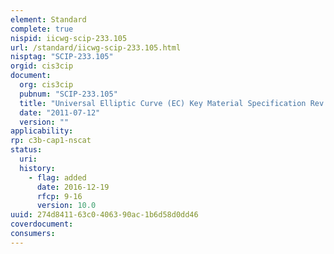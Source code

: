 ```yaml
---
element: Standard
complete: true
nispid: iicwg-scip-233.105
url: /standard/iicwg-scip-233.105.html
nisptag: "SCIP-233.105"
orgid: cis3cip
document:
  org: cis3cip
  pubnum: "SCIP-233.105"
  title: "Universal Elliptic Curve (EC) Key Material Specification Rev. 1.0"
  date: "2011-07-12"
  version: ""
applicability:
rp: c3b-cap1-nscat
status:
  uri: 
  history: 
    - flag: added
      date: 2016-12-19
      rfcp: 9-16
      version: 10.0
uuid: 274d8411-63c0-4063-90ac-1b6d58d0dd46
coverdocument:
consumers:
---
```

